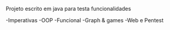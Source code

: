 Projeto escrito em java para testa funcionalidades

-Imperativas
-OOP
-Funcional
-Graph & games
-Web e Pentest
